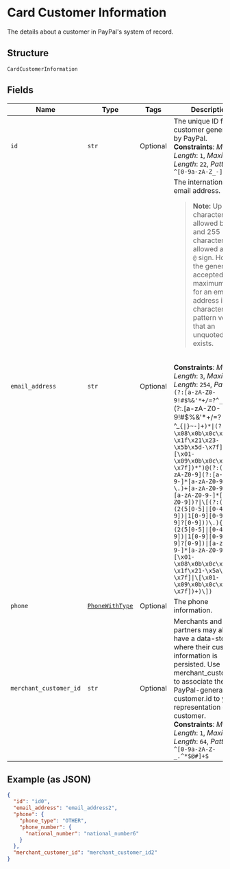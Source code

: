 
# Card Customer Information

The details about a customer in PayPal's system of record.

## Structure

`CardCustomerInformation`

## Fields

| Name | Type | Tags | Description |
|  --- | --- | --- | --- |
| `id` | `str` | Optional | The unique ID for a customer generated by PayPal.<br>**Constraints**: *Minimum Length*: `1`, *Maximum Length*: `22`, *Pattern*: `^[0-9a-zA-Z_-]+$` |
| `email_address` | `str` | Optional | The internationalized email address.<blockquote><strong>Note:</strong> Up to 64 characters are allowed before and 255 characters are allowed after the <code>@</code> sign. However, the generally accepted maximum length for an email address is 254 characters. The pattern verifies that an unquoted <code>@</code> sign exists.</blockquote><br>**Constraints**: *Minimum Length*: `3`, *Maximum Length*: `254`, *Pattern*: `(?:[a-zA-Z0-9!#$%&'*+/=?^_`{\|}~-]+(?:\.[a-zA-Z0-9!#$%&'*+/=?^_`{\|}~-]+)*\|(?:[\x01-\x08\x0b\x0c\x0e-\x1f\x21\x23-\x5b\x5d-\x7f]\|\[\x01-\x09\x0b\x0c\x0e-\x7f])*")@(?:(?:[a-zA-Z0-9](?:[a-zA-Z0-9-]*[a-zA-Z0-9])?\.)+[a-zA-Z0-9](?:[a-zA-Z0-9-]*[a-zA-Z0-9])?\|\[(?:(?:(2(5[0-5]\|[0-4][0-9])\|1[0-9][0-9]\|[1-9]?[0-9]))\.){3}(?:(2(5[0-5]\|[0-4][0-9])\|1[0-9][0-9]\|[1-9]?[0-9])\|[a-zA-Z0-9-]*[a-zA-Z0-9]:(?:[\x01-\x08\x0b\x0c\x0e-\x1f\x21-\x5a\x53-\x7f]\|\[\x01-\x09\x0b\x0c\x0e-\x7f])+)\])` |
| `phone` | [`PhoneWithType`](../../doc/models/phone-with-type.md) | Optional | The phone information. |
| `merchant_customer_id` | `str` | Optional | Merchants and partners may already have a data-store where their customer information is persisted. Use merchant_customer_id to associate the PayPal-generated customer.id to your representation of a customer.<br>**Constraints**: *Minimum Length*: `1`, *Maximum Length*: `64`, *Pattern*: `^[0-9a-zA-Z-_.^*$@#]+$` |

## Example (as JSON)

```json
{
  "id": "id0",
  "email_address": "email_address2",
  "phone": {
    "phone_type": "OTHER",
    "phone_number": {
      "national_number": "national_number6"
    }
  },
  "merchant_customer_id": "merchant_customer_id2"
}
```

